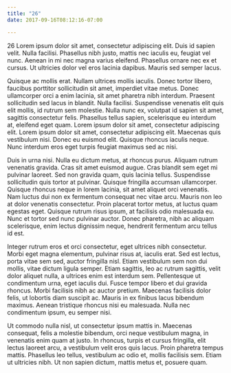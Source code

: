 ```yaml
---
title: "26"
date: 2017-09-16T08:12:16-07:00

---
```


26
Lorem ipsum dolor sit amet, consectetur adipiscing elit. Duis id sapien velit. Nulla facilisi. Phasellus nibh justo, mattis nec iaculis eu, feugiat vel nunc. Aenean in mi nec magna varius eleifend. Phasellus ornare nec ex et cursus. Ut ultricies dolor vel eros lacinia dapibus. Mauris sed semper lacus.

Quisque ac mollis erat. Nullam ultrices mollis iaculis. Donec tortor libero, faucibus porttitor sollicitudin sit amet, imperdiet vitae metus. Donec ullamcorper orci a enim lacinia, sit amet pharetra nibh interdum. Praesent sollicitudin sed lacus in blandit. Nulla facilisi. Suspendisse venenatis elit quis elit mollis, id rutrum sem molestie. Nulla nunc ex, volutpat id sapien sit amet, sagittis consectetur felis. Phasellus tellus sapien, scelerisque eu interdum at, eleifend eget quam. Lorem ipsum dolor sit amet, consectetur adipiscing elit. Lorem ipsum dolor sit amet, consectetur adipiscing elit. Maecenas quis vestibulum nisi. Donec eu euismod elit. Quisque rhoncus iaculis neque. Nunc interdum eros eget turpis feugiat maximus sed ac nisi.

Duis in urna nisi. Nulla eu dictum metus, at rhoncus purus. Aliquam rutrum venenatis gravida. Cras sit amet euismod augue. Cras blandit sem eget mi pulvinar laoreet. Sed non gravida quam, quis lacinia tellus. Suspendisse sollicitudin quis tortor at pulvinar. Quisque fringilla accumsan ullamcorper. Quisque rhoncus neque in lorem lacinia, sit amet aliquet orci venenatis. Nam luctus dui non ex fermentum consequat nec vitae arcu. Mauris non leo at dolor venenatis consectetur. Proin placerat tortor metus, at luctus quam egestas eget. Quisque rutrum risus ipsum, at facilisis odio malesuada eu. Nunc et tortor sed nunc pulvinar auctor. Donec pharetra, nibh ac aliquam scelerisque, enim lectus dignissim neque, hendrerit fermentum arcu tellus id est.

Integer rutrum eros et orci consectetur, eget ultrices nibh consectetur. Morbi eget magna elementum, pulvinar risus at, iaculis erat. Sed est lectus, porta vitae sem sed, auctor fringilla nisl. Etiam vestibulum sem non dui mollis, vitae dictum ligula semper. Etiam sagittis, leo ac rutrum sagittis, velit dolor aliquet nulla, a ultrices enim est interdum sem. Pellentesque ut condimentum urna, eget iaculis dui. Fusce tempor libero et dui gravida rhoncus. Morbi facilisis nibh ac auctor pretium. Maecenas facilisis dolor felis, ut lobortis diam suscipit ac. Mauris in ex finibus lacus bibendum maximus. Aenean tristique rhoncus nisi eu malesuada. Nulla nec condimentum ipsum, eu semper nisi.

Ut commodo nulla nisl, ut consectetur ipsum mattis in. Maecenas consequat, felis a molestie bibendum, orci neque vestibulum magna, in venenatis enim quam at justo. In rhoncus, turpis et cursus fringilla, elit lectus laoreet arcu, a vestibulum velit eros quis lacus. Proin pharetra tempus mattis. Phasellus leo tellus, vestibulum ac odio et, mollis facilisis sem. Etiam ut ultricies nibh. Ut non sapien dictum, mattis metus et, posuere quam.
